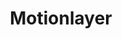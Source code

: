 ---
title: Motionlayer
description: MVP clone of galshir.com/float app where users can convert multiple layers of an image into animations, and export as a video.
link: https://www.theartpeople.com.sg/motionlayer.html
image: motionlayer.gif
pubDate: 2024-01-10
---